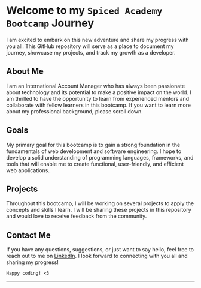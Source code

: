 # Welcome to my `Spiced Academy Bootcamp` Journey



I am excited to embark on this new adventure and share my progress with you all. This GitHub repository will serve as a place to document my journey, showcase my projects, and track my growth as a developer.

## About Me

I am an International Account Manager who has always been passionate about technology and its potential to make a positive impact on the world. I am thrilled to have the opportunity to learn from experienced mentors and collaborate with fellow learners in this bootcamp. If you want to learn more about my professional background, please scroll down.

## Goals

My primary goal for this bootcamp is to gain a strong foundation in the fundamentals of web development and software engineering. I hope to develop a solid understanding of programming languages, frameworks, and tools that will enable me to create functional, user-friendly, and efficient web applications.


## Projects

Throughout this bootcamp, I will be working on several projects to apply the concepts and skills I learn. I will be sharing these projects in this repository and would love to receive feedback from the community.

## Contact Me

If you have any questions, suggestions, or just want to say hello, feel free to reach out to me on [LinkedIn](https://www.linkedin.com/in/denescsaszar/). I look forward to connecting with you all and sharing my progress!

`Happy coding! <3`

---






